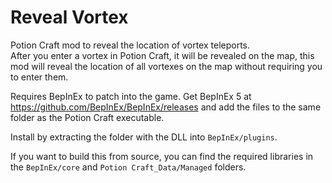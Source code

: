 # Reveal Vortex

Potion Craft mod to reveal the location of vortex teleports.  
After you enter a vortex in Potion Craft, it will be revealed on the map, this mod will reveal the location of all vortexes on the map without requiring you to enter them.

Requires BepInEx to patch into the game. Get BepInEx 5 at https://github.com/BepInEx/BepInEx/releases and add the files to the same folder as the Potion Craft executable.

Install by extracting the folder with the DLL into `BepInEx/plugins`.

If you want to build this from source, you can find the required libraries in the `BepInEx/core` and `Potion Craft_Data/Managed` folders.
